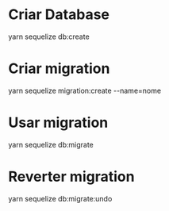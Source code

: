 # Criar Database
yarn sequelize db:create


# Criar migration
yarn sequelize migration:create --name=nome


# Usar migration
yarn sequelize db:migrate

# Reverter migration
yarn sequelize db:migrate:undo
